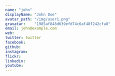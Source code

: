 ```yaml
---
name: "john"
displayName: "John Doe"
avatar_path: "/img/user1.png"
gravatar:    "1985af848d639efd74c6af48f242cfa8"
email: john@example.com
web:
twitter: twitter
facebook:
github:  
instagram:
flickr:
linkedin:
youtube:  
---
```

